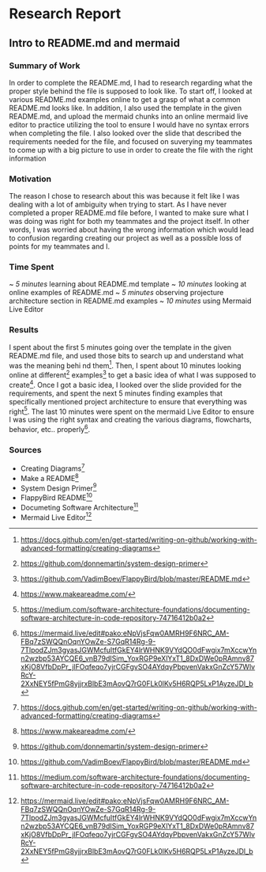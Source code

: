 # Research Report

## Intro to README.md and mermaid 
### Summary of Work

In order to complete the README.md, I had to research regarding what the proper style behind the file is supposed to look like. To start off, I looked at various README.md examples online to get a grasp of what a common README.md looks like. In addition, I also used the template in the given README.md, and upload the mermaid chunks into an online mermaid live editor to practice utilizing the tool to ensure I would have no syntax errors when completing the file. I also looked over the slide that described the requirements needed for the file, and focused on suverying my teammates to come up with a big picture to use in order to create the file with the right information 

### Motivation

The reason I chose to research about this was because it felt like I was dealing with a lot of ambiguity when trying to start. As I have never completed a proper README.md file before, I wanted to make sure what I was doing was right for both my teammates and the project itself. In other words, I was worried about having the wrong information which would lead to confusion regarding creating our project as well as a possible loss of points for my teammates and I.

### Time Spent

~ *5 minutes* learning about README.md template
~ *10 minutes* looking at online examples of README.md
~ *5 minutes* observing projecture architecture section in README.md examples
~ *10 minutes* using Mermaid Live Editor

### Results

I spent about the first 5 minutes going over the template in the given README.md
 file, and used those bits to search up and understand what was the meaning behi
nd them[^1]. Then, I spent about 10 minutes looking online at different[^3] examples[^4] to get a basic idea of what I was supposed to create[^2]. Once I got a basic idea, I looked over the slide provided for the requirements, and spent the next 5 minutes finding examples that specifically mentioned project architecture to ensure that everything was right[^5]. The last 10 minutes were spent on the mermaid Live Editor to ensure I was using the right syntax and creating the various diagrams, flowcharts, behavior, etc.. properly[^6].

### Sources
<!--list your sources and link them to a footnote with the source url-->
- Creating Diagrams[^1]
- Make a README[^2]
- System Design Primer[^3]
- FlappyBird README[^4]
- Documeting Software Architecture[^5]
- Mermaid Live Editor[^6]
[^1]: https://docs.github.com/en/get-started/writing-on-github/working-with-advanced-formatting/creating-diagrams
[^2]: https://www.makeareadme.com/
[^3]: https://github.com/donnemartin/system-design-primer
[^4]: https://github.com/VadimBoev/FlappyBird/blob/master/README.md
[^5]: https://medium.com/software-architecture-foundations/documenting-software-architecture-in-code-repository-74716412b0a2
[^6]: https://mermaid.live/edit#pako:eNpVjsFqw0AMRH9F6NRC_AM-FBq7zSWQQnOqnYOwZe-S7GqR14Rg-9-7TlpodZJm3gyasJGWMcfuItfGkEY4lrWHNK9VYdQO0dFwgix7mXccwYnn2wzbp53AYCQE6_vnB79dISim_YoxRGP9eXlYxT1_8DxDWe0pRAmnv87xKjO8VfbDpPr_jlFOqfeqo7yjrCGFgvSO4AYdqyPbpvenVakxGnZcY57WlvRcY-2XxNEY5fPmG8yjjrxBlbE3mAovQ7rG0FLk0lKv5H6RQP5LxP1AyzeJDl_b

